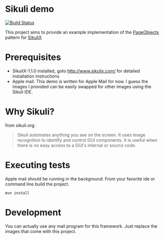 # Sikuli demo
[![Build Status](https://travis-ci.org/mjvdende/sikuli-demo.svg?branch=step-02)](https://travis-ci.org/mjvdende/sikuli-demo)

This project aims to provide an example implementation of the [PageObjects](https://code.google.com/p/selenium/wiki/PageObjects) pattern for [SikuliX](http://www.sikulix.com/)

# Prerequisites

- SikuliX-1.1.0 installed, goto http://www.sikulix.com/ for detailed installation instructions
- Apple mail. This demo is written for Apple Mail for now. 
I guess the images I provided can be easily swapped for other images using the Sikuli IDE.

# Why Sikuli?

from sikuli.org:
> Sikuli automates anything you see on the screen. 
It uses image recognition to identify and control GUI components. 
It is useful when there is no easy access to a GUI's internal or source code.

# Executing tests

Apple mail should be running in the background.
From your favorite ide or command line build the project.
    
    mvn install

# Development

You can actually use any mail program for this framework. 
Just replace the images that come with this project. 
